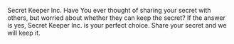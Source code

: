 Secret Keeper Inc. Have You ever thought of sharing your secret with others, but worried about whether they can keep the secret? If the answer is yes, Secret Keeper Inc. is your perfect choice. Share your secret and we will keep it.